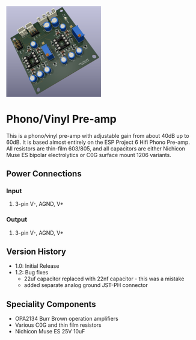 <img src="screenshot.png" width="50%">

# Phono/Vinyl Pre-amp

This is a phono/vinyl pre-amp with adjustable gain from about 40dB up to 60dB. It is based almost entirely on the ESP Project 6 Hifi Phono Pre-amp.  All resistors are thin-film 603/805, and all capacitors are either Nichicon Muse ES bipolar electrolytics or C0G surface mount 1206 variants.

## Power Connections

### Input 

1. 3-pin V-, AGND, V+

### Output 

1. 3-pin V-, AGND, V+

## Version History

- 1.0: Initial Release
- 1.2: Bug fixes
    - 22uf capacitor replaced with 22nf capacitor - this was a mistake
    - added separate analog ground JST-PH connector

## Speciality Components

* OPA2134 Burr Brown operation amplifiers
* Various C0G and thin film resistors
* Nichicon Muse ES 25V 10uF
